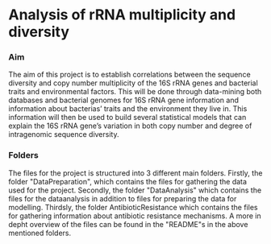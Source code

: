 # Analysis of rRNA multiplicity and diversity
### Aim
The aim of this project is to establish correlations between the sequence diversity and copy 
number multiplicity of the 16S rRNA genes and bacterial traits and environmental factors. 
This will be done through data-mining both databases and bacterial genomes for 16S rRNA 
gene information and information about bacterias’ traits and the environment they live in. 
This information will then be used to build several statistical models that can explain the 16S 
rRNA gene’s variation in both copy number and degree of intragenomic sequence diversity.

### Folders
The files for the project is structured into 3 different main folders. Firstly, the folder "DataPreparation", which contains the files for gathering the data used for the project. Secondly, the folder "DataAnalysis" which contains the files for the dataanalysis in addition to files for preparing the data for modelling. Thirdsly, the folder AntibioticResistance which contains the files for gathering information about antibiotic resistance mechanisms. A more in depht overview of the files can be found in the "README"s in the above mentioned folders.
